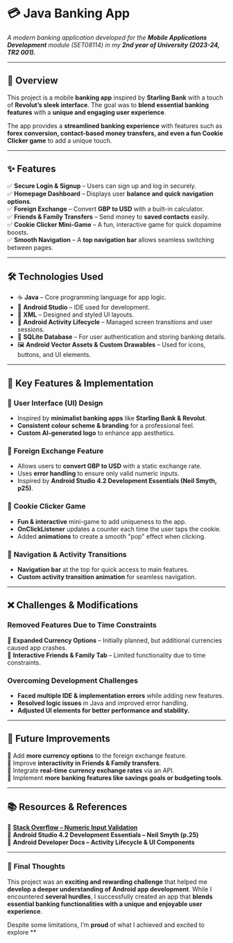 # 💳 **Java Banking App**  
*A modern banking application developed for the **Mobile Applications Development** module (SET08114) in my **2nd year of University (2023-24, TR2 001).***  

---

## 📖 **Overview**  
This project is a mobile **banking app** inspired by **Starling Bank** with a touch of **Revolut’s sleek interface**. The goal was to **blend essential banking features** with a **unique and engaging user experience**.  

The app provides a **streamlined banking experience** with features such as **forex conversion, contact-based money transfers, and even a fun Cookie Clicker game** to add a unique touch.  

---

## ✨ **Features**  
✅ **Secure Login & Signup** – Users can sign up and log in securely.  
✅ **Homepage Dashboard** – Displays user **balance and quick navigation options**.  
✅ **Foreign Exchange** – Convert **GBP to USD** with a built-in calculator.  
✅ **Friends & Family Transfers** – Send money to **saved contacts** easily.  
✅ **Cookie Clicker Mini-Game** – A fun, interactive game for quick dopamine boosts.  
✅ **Smooth Navigation** – A **top navigation bar** allows seamless switching between pages.  

---

## 🛠 **Technologies Used**  
- ☕ **Java** – Core programming language for app logic.  
- 📱 **Android Studio** – IDE used for development.  
- 🎨 **XML** – Designed and styled UI layouts.  
- 🔄 **Android Activity Lifecycle** – Managed screen transitions and user sessions.  
- 🏦 **SQLite Database** – For user authentication and storing banking details.  
- 🖼️ **Android Vector Assets & Custom Drawables** – Used for icons, buttons, and UI elements.  

---

## 🔄 **Key Features & Implementation**  
### 🔹 **User Interface (UI) Design**  
- Inspired by **minimalist banking apps** like **Starling Bank & Revolut**.  
- **Consistent colour scheme & branding** for a professional feel.  
- **Custom AI-generated logo** to enhance app aesthetics.  

### 🔹 **Foreign Exchange Feature**  
- Allows users to **convert GBP to USD** with a static exchange rate.  
- Uses **error handling** to ensure only valid numeric inputs.  
- Inspired by **Android Studio 4.2 Development Essentials (Neil Smyth, p25)**.  

### 🔹 **Cookie Clicker Game**  
- **Fun & interactive** mini-game to add uniqueness to the app.  
- **OnClickListener** updates a counter each time the user taps the cookie.  
- Added **animations** to create a smooth "pop" effect when clicking.  

### 🔹 **Navigation & Activity Transitions**  
- **Navigation bar** at the top for quick access to main features.  
- **Custom activity transition animation** for seamless navigation.  

---

## ❌ **Challenges & Modifications**  
### **Removed Features Due to Time Constraints**  
🚫 **Expanded Currency Options** – Initially planned, but additional currencies caused app crashes.  
🚫 **Interactive Friends & Family Tab** – Limited functionality due to time constraints.  

### **Overcoming Development Challenges**  
- **Faced multiple IDE & implementation errors** while adding new features.  
- **Resolved logic issues** in Java and improved error handling.  
- **Adjusted UI elements for better performance and stability.**  

---

## 🔮 **Future Improvements**  
🔹 Add **more currency options** to the foreign exchange feature.  
🔹 Improve **interactivity in Friends & Family transfers**.  
🔹 Integrate **real-time currency exchange rates** via an API.  
🔹 Implement **more banking features like savings goals or budgeting tools**.  

---

## 📚 **Resources & References**  
📌 **[Stack Overflow – Numeric Input Validation](https://stackoverflow.com/questions/14206768/how-to-check-if-a-string-is-numeric)**  
📌 **Android Studio 4.2 Development Essentials – Neil Smyth (p.25)**  
📌 **Android Developer Docs – Activity Lifecycle & UI Components**  

---

### 💖 **Final Thoughts**  
This project was an **exciting and rewarding challenge** that helped me **develop a deeper understanding of Android app development**. While I encountered **several hurdles**, I successfully created an app that **blends essential banking functionalities with a unique and enjoyable user experience**.  

Despite some limitations, I’m **proud** of what I achieved and excited to explore **
